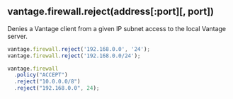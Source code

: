 ## vantage.firewall.reject(address[:port][, port])

Denies a Vantage client from a given IP subnet access to the local Vantage server.

```js
vantage.firewall.reject('192.168.0.0', '24'); 
vantage.firewall.reject('192.168.0.0/24'); 

vantage.firewall
  .policy("ACCEPT")
  .reject("10.0.0.0/8")
  .reject("192.168.0.0", 24);  
```
